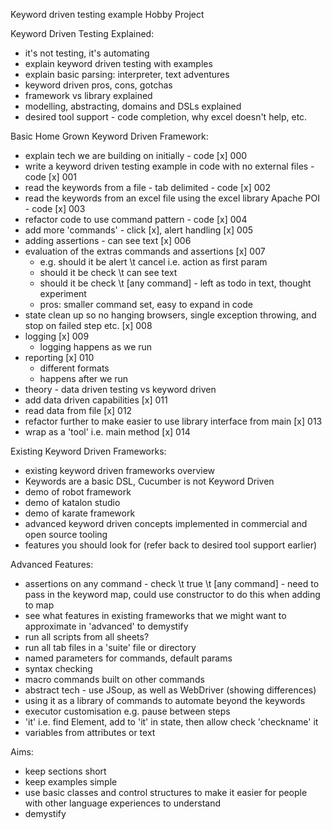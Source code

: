 Keyword driven testing example Hobby Project

Keyword Driven Testing Explained:

- it's not testing, it's automating
- explain keyword driven testing with examples
- explain basic parsing: interpreter, text adventures
- keyword driven pros, cons, gotchas
- framework vs library explained
- modelling, abstracting, domains and DSLs explained
- desired tool support - code completion, why excel doesn't help, etc.

Basic Home Grown Keyword Driven Framework:

- explain tech we are building on initially - code [x] 000
- write a keyword driven testing example in code with no external files - code [x] 001
- read the keywords from a file - tab delimited - code [x] 002
- read the keywords from an excel file using the excel library Apache POI - code [x] 003
- refactor code to use command pattern - code [x] 004
- add more 'commands' - click [x], alert handling [x] 005
- adding assertions - can see text [x] 006
- evaluation of the extras commands and assertions [x] 007
    - e.g. should it be alert \t cancel i.e. action as first param
    - should it be check \t can see text
    - should it be check \t [any command] - left as todo in text, thought experiment
    - pros: smaller command set, easy to expand in code
- state clean up so no hanging browsers, single exception throwing, and stop on failed step etc. [x] 008   
- logging [x] 009
    - logging happens as we run
- reporting [x] 010
    - different formats
    - happens after we run
- theory - data driven testing vs keyword driven
- add data driven capabilities [x] 011
- read data from file [x] 012
- refactor further to make easier to use library interface from main [x] 013
- wrap as a 'tool' i.e. main method [x] 014

Existing Keyword Driven Frameworks:

- existing keyword driven frameworks overview
- Keywords are a basic DSL, Cucumber is not Keyword Driven
- demo of robot framework
- demo of katalon studio
- demo of karate framework
- advanced keyword driven concepts implemented in commercial and open source tooling
- features you should look for (refer back to desired tool support earlier)

Advanced Features:

- assertions on any command - check \t true \t [any command] - need to pass in the keyword map, could use constructor to do this when adding to map
- see what features in existing frameworks that we might want to approximate in 'advanced' to demystify
- run all scripts from all sheets?
- run all tab files in a 'suite' file or directory
- named parameters for commands, default params
- syntax checking
- macro commands built on other commands
- abstract tech - use JSoup, as well as WebDriver (showing differences)
- using it as a library of commands to automate beyond the keywords
- executor customisation e.g. pause between steps
- 'it' i.e. find Element, add to 'it' in state, then allow check 'checkname' it
- variables from attributes or text 

Aims:

- keep sections short
- keep examples simple
- use basic classes and control structures to make it easier for people with other language experiences to understand
- demystify
